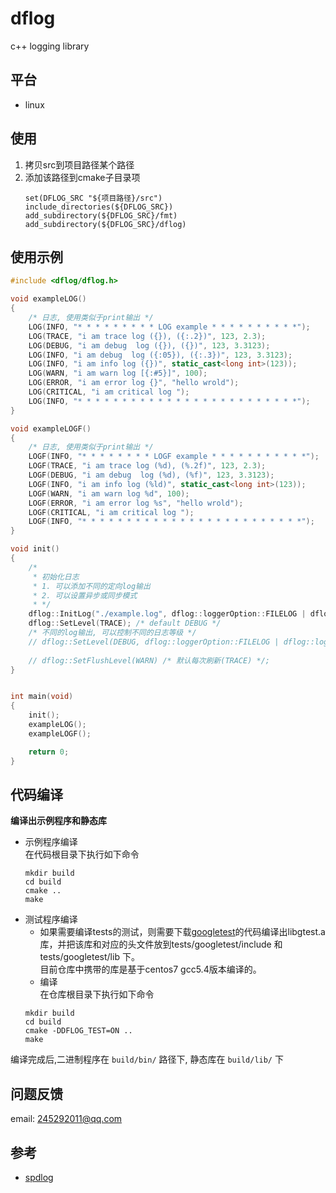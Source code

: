 # dflog
c++ logging library


## 平台
- linux

## 使用

1. 拷贝src到项目路径某个路径  
2. 添加该路径到cmake子目录项
    ```shell
    set(DFLOG_SRC "${项目路径}/src")
    include_directories(${DFLOG_SRC})
    add_subdirectory(${DFLOG_SRC}/fmt)
    add_subdirectory(${DFLOG_SRC}/dflog)
    ```


## 使用示例
```cpp
#include <dflog/dflog.h>

void exampleLOG()
{
	/* 日志, 使用类似于print输出 */
	LOG(INFO, "* * * * * * * * * LOG example * * * * * * * * * *");
	LOG(TRACE, "i am trace log ({}), ({:.2})", 123, 2.3);
	LOG(DEBUG, "i am debug  log ({}), ({})", 123, 3.3123);
	LOG(INFO, "i am debug  log ({:05}), ({:.3})", 123, 3.3123);
	LOG(INFO, "i am info log ({})", static_cast<long int>(123));
	LOG(WARN, "i am warn log [{:#5}]", 100);
	LOG(ERROR, "i am error log {}", "hello wrold");
	LOG(CRITICAL, "i am critical log ");
	LOG(INFO, "* * * * * * * * * * * * * * * * * * * * * * * * *");
}

void exampleLOGF()
{
	/* 日志, 使用类似于print输出 */
	LOGF(INFO, "* * * * * * * * LOGF example * * * * * * * * * * *");
	LOGF(TRACE, "i am trace log (%d), (%.2f)", 123, 2.3);
	LOGF(DEBUG, "i am debug  log (%d), (%f)", 123, 3.3123);
	LOGF(INFO, "i am info log (%ld)", static_cast<long int>(123));
	LOGF(WARN, "i am warn log %d", 100);
	LOGF(ERROR, "i am error log %s", "hello wrold");
	LOGF(CRITICAL, "i am critical log ");
	LOGF(INFO, "* * * * * * * * * * * * * * * * * * * * * * * * *");
}

void init()
{
	/* 
	 * 初始化日志
	 * 1. 可以添加不同的定向log输出
	 * 2. 可以设置异步或同步模式
	 * */
	dflog::InitLog("./example.log", dflog::loggerOption::FILELOG | dflog::loggerOption::CONSOLE,dflog::Method::SYNC);
	dflog::SetLevel(TRACE); /* default DEBUG */
	/* 不同的log输出, 可以控制不同的日志等级 */
	// dflog::SetLevel(DEBUG, dflog::loggerOption::FILELOG | dflog::loggerOption::CONSOLE); /* 默认所有日志等级改动 */;
	
	// dflog::SetFlushLevel(WARN) /* 默认每次刷新(TRACE) */;
}


int main(void)
{
	init();
	exampleLOG();
	exampleLOGF();

	return 0;
}

```

## 代码编译

**编译出示例程序和静态库**

- 示例程序编译  
    在代码根目录下执行如下命令  
    ```shell
    mkdir build
    cd build
    cmake ..
    make
    ```
- 测试程序编译
    - 如果需要编译tests的测试，则需要下载[googletest](https://github.com/google/googletest)的代码编译出libgtest.a库，并把该库和对应的头文件放到tests/googletest/include 和 tests/googletest/lib 下。   
	目前仓库中携带的库是基于centos7 gcc5.4版本编译的。
    - 编译   
	在仓库根目录下执行如下命令
	```shell
	mkdir build
	cd build
	cmake -DDFLOG_TEST=ON ..
	make
	```

编译完成后,二进制程序在 `build/bin/` 路径下, 静态库在 `build/lib/` 下

## 问题反馈
email: 245292011@qq.com

## 参考
- [spdlog](https://github.com/gabime/spdlog)


